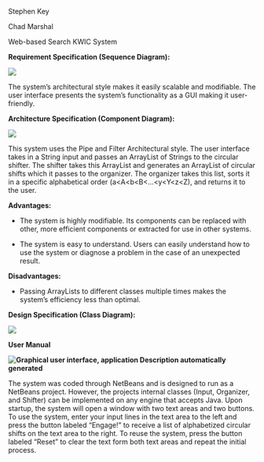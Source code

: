 Stephen Key

Chad Marshal

Web-based Search KWIC System

**Requirement Specification (Sequence Diagram):**

**![](media/7e0a5255324f805490256cbd0df8358d.png)**

The system’s architectural style makes it easily scalable and modifiable. The
user interface presents the system’s functionality as a GUI making it
user-friendly.

**Architecture Specification (Component Diagram):**

**![](media/779916882b9d3e750c2ae76e406aa54a.png)**

This system uses the Pipe and Filter Architectural style. The user interface
takes in a String input and passes an ArrayList of Strings to the circular
shifter. The shifter takes this ArrayList and generates an ArrayList of circular
shifts which it passes to the organizer. The organizer takes this list, sorts it
in a specific alphabetical order (a\<A\<b\<B\<…\<y\<Y\<z\<Z), and returns it to
the user.

**Advantages:**

-   The system is highly modifiable. Its components can be replaced with other,
    more efficient components or extracted for use in other systems.

-   The system is easy to understand. Users can easily understand how to use the
    system or diagnose a problem in the case of an unexpected result.

**Disadvantages:**

-   Passing ArrayLists to different classes multiple times makes the system’s
    efficiency less than optimal.

**Design Specification (Class Diagram):**

**![](media/45f29607cf0c1dcce27c3b3db410367e.png)**

**User Manual**

**![Graphical user interface, application Description automatically
generated](media/288ed4a42423994b77b482ff3dc20bd6.png)**

The system was coded through NetBeans and is designed to run as a NetBeans
project. However, the projects internal classes (Input, Organizer, and Shifter)
can be implemented on any engine that accepts Java. Upon startup, the system
will open a window with two text areas and two buttons. To use the system, enter
your input lines in the text area to the left and press the button labeled
“Engage!” to receive a list of alphabetized circular shifts on the text area to
the right. To reuse the system, press the button labeled “Reset” to clear the
text form both text areas and repeat the initial process.
